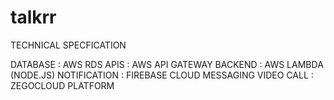 # talkrr

TECHNICAL SPECFICATION


DATABASE : AWS RDS
APIS : AWS API GATEWAY
BACKEND : AWS LAMBDA (NODE.JS)
NOTIFICATION : FIREBASE CLOUD MESSAGING
VIDEO CALL : ZEGOCLOUD PLATFORM
